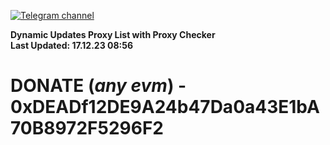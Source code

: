[![Telegram channel](https://img.shields.io/endpoint?url=https://runkit.io/damiankrawczyk/telegram-badge/branches/master?url=https://t.me/n4z4v0d)](https://t.me/n4z4v0d) 

**Dynamic Updates Proxy List with Proxy Checker**  
**Last Updated: 17.12.23 08:56**

# DONATE (_any evm_) - 0xDEADf12DE9A24b47Da0a43E1bA70B8972F5296F2
